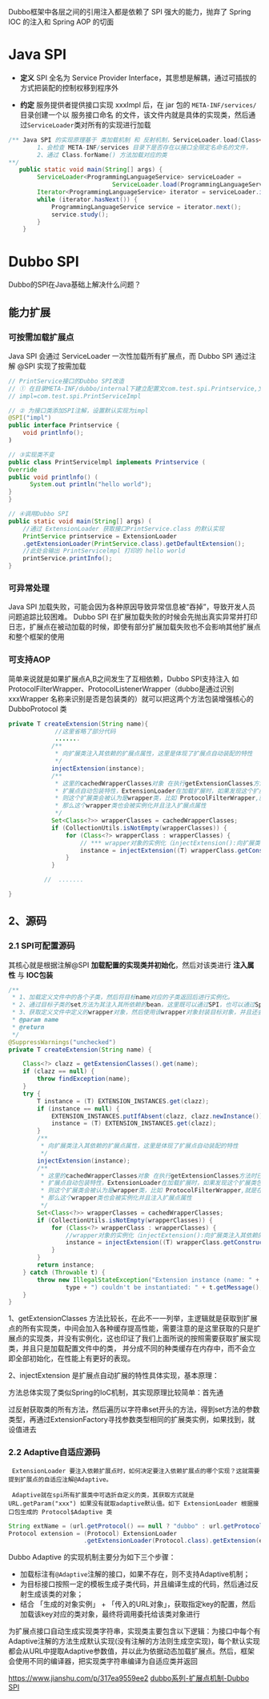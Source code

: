  
 Dubbo框架中各层之间的引用注入都是依赖了 SPI 强大的能力，抛弃了 Spring IOC 的注入和 Spring AOP 的切面

# Java SPI

-  **定义**
	SPI 全名为 Service Provider Interface，其思想是解耦，通过可插拔的方式把装配的控制权移到程序外

-  **约定**
	服务提供者提供接口实现 xxxImpl 后，在 jar 包的 `META-INF/services/` 目录创建一个以 服务接口命名 的文件，该文件内就是具体的实现类，然后通过`ServiceLoader`类对所有的实现进行加载

```java
/** Java SPI 的实现原理基于 类加载机制 和 反射机制，ServiceLoader.load(Class<T> service) 方法加载
		1、会检查 META-INF/services 目录下是否存在以接口全限定名命名的文件，
		2、通过 Class.forName() 方法加载对应的类 
**/
   public static void main(String[] args) {
        ServiceLoader<ProgrammingLanguageService> serviceLoader =  
					         ServiceLoader.load(ProgrammingLanguageService.class);
        Iterator<ProgrammingLanguageService> iterator = serviceLoader.iterator();
        while (iterator.hasNext()) {
            ProgrammingLanguageService service = iterator.next();
            service.study();
        }
    }
```

# Dubbo SPI

Dubbo的SPI在Java基础上解决什么问题？

## 能力扩展

### 可按需加载扩展点

Java SPI 会通过 ServiceLoader 一次性加载所有扩展点，而 Dubbo SPI 通过注解 @SPI 实现了按需加载

```java
// PrintService接口的Dubbo SPI改造
// ① 在目录META-INF/dubbo/internal下建立配置文com.test.spi.Printservice,文件内容如下
// impl=com.test.spi.PrintServiceImpl 

// ② 为接口类添加SPI注解，设置默认实现为impl
@SPI("impl")   
public interface Printservice {
    void printlnfo();
)

// ③实现类不变
public class PrintServicelmpl implements Printservice ( 
Override
public void printlnfo() (
      System.out println("hello world");
} 
}

// ④调用Dubbo SPI
public static void main(String[] args) ( 
    //通过 ExtensionLoader 获取接口PrintService.class 的默认实现
    PrintService printservice = ExtensionLoader
    .getExtensionLoader(PrintService.class).getDefaultExtension();
    //此处会输出 PrintServicelmpl 打印的 hello world
    printService.printInfo();
}
```

### 可异常处理

Java SPI 加载失败，可能会因为各种原因导致异常信息被“吞掉”，导致开发人员问题追踪比较困难。
Dubbo SPI 在扩展加载失败的时候会先抛出真实异常并打印日志，扩展点在被动加载的时候，即使有部分扩展加载失败也不会影响其他扩展点和整个框架的使用

### 可支持AOP

简单来说就是如果扩展点A,B之间发生了互相依赖，Dubbo SPI支持注入 如 ProtocolFilterWrapper、ProtocolListenerWrapper（dubbo是通过识别 xxxWrapper 名称来识别是否是包装类的）就可以把这两个方法包装增强核心的 DubboProtocol 类

```java
private T createExtension(String name){
             //这里省略了部分代码
             .......
            /**
             * 向扩展类注入其依赖的扩展点属性，这里是体现了扩展点自动装配的特性
             */
            injectExtension(instance);
            /**
             * 这里的cachedWrapperClasses对象 在执行getExtensionClasses方法时已经赋值
             * 扩展点自动包装特性，ExtensionLoader在加载扩展时，如果发现这个扩展类包含其他扩展点作为构造函数的参数，
             * 则这个扩展类会被认为是wrapper类，比如 ProtocolFilterWrapper,就是在构造函数中注入了 Protocol类型的扩展点
             * 那么这个wrapper类也会被实例化并且注入扩展点属性
             */
            Set<Class<?>> wrapperClasses = cachedWrapperClasses;
            if (CollectionUtils.isNotEmpty(wrapperClasses)) {
                for (Class<?> wrapperClass : wrapperClasses) {
                    // *** wrapper对象的实例化（injectExtension():向扩展类注入其依赖的属性,如扩展类A又依赖了扩展类B，那么就向A中注入扩展类B）
                    instance = injectExtension((T) wrapperClass.getConstructor(type).newInstance(instance));
                }
            }

          //  .......

}
```

## 2、源码

### 2.1 SPI可配置源码

其核心就是根据注解@SPI **加载配置的实现类并初始化**，然后对该类进行 **注入属性** 与 **IOC包装**

```java
/**
 * 1、加载定义文件中的各个子类，然后将目标name对应的子类返回后进行实例化。
 * 2、通过目标子类的set方法为其注入其所依赖的bean，这里既可以通过SPI，也可以通过Spring的BeanFactory获取所依赖的bean，injectExtension(instance)。
 * 3、获取定义文件中定义的wrapper对象，然后使用该wrapper对象封装目标对象，并且还会调用其set方法为wrapper对象注入其所依赖的属性
 * @param name
 * @return
 */
@SuppressWarnings("unchecked")
private T createExtension(String name) {

    Class<?> clazz = getExtensionClasses().get(name);
    if (clazz == null) {
        throw findException(name);
    }
    try {
        T instance = (T) EXTENSION_INSTANCES.get(clazz);
        if (instance == null) {
            EXTENSION_INSTANCES.putIfAbsent(clazz, clazz.newInstance());
            instance = (T) EXTENSION_INSTANCES.get(clazz);
        }
        /**
         * 向扩展类注入其依赖的扩展点属性，这里是体现了扩展点自动装配的特性
         */
        injectExtension(instance);
        /**
         * 这里的cachedWrapperClasses对象 在执行getExtensionClasses方法时已经赋值
         * 扩展点自动包装特性，ExtensionLoader在加载扩展时，如果发现这个扩展类包含其他扩展点作为构造函数的参数，
         * 则这个扩展类会被认为是wrapper类，比如 ProtocolFilterWrapper,就是在构造函数中注入了 Protocol类型的扩展点
         * 那么这个wrapper类也会被实例化并且注入扩展点属性
         */
        Set<Class<?>> wrapperClasses = cachedWrapperClasses;
        if (CollectionUtils.isNotEmpty(wrapperClasses)) {
            for (Class<?> wrapperClass : wrapperClasses) {
                //wrapper对象的实例化（injectExtension():向扩展类注入其依赖的属性,如扩展类A又依赖了扩展类B，那么就向A中注入扩展类B）
                instance = injectExtension((T) wrapperClass.getConstructor(type).newInstance(instance));
            }
        }
        return instance;
    } catch (Throwable t) {
        throw new IllegalStateException("Extension instance (name: " + name + ", class: " +
                type + ") couldn't be instantiated: " + t.getMessage(), t);
    }
}
```

1、getExtensionClasses 方法比较长，在此不一一列举，主逻辑就是获取到扩展点的所有实现类，中间会加入各种缓存提高性能，需要注意的是这里获取的只是扩展点的实现类，并没有实例化，这也印证了我们上面所说的按照需要获取扩展实现类，并且只是加载配置文件中的类， 并分成不同的种类缓存在内存中，而不会立即全部初始化，在性能上有更好的表现。

2、injectExtension 是扩展点自动扩展的特性具体实现，基本原理：

方法总体实现了类似Spring的IoC机制，其实现原理比较简单：首先通

过反射获取类的所有方法，然后遍历以字符串set开头的方法，得到set方法的参数类型，再通过ExtensionFactory寻找参数类型相同的扩展类实例，如果找到，就设值进去

### 2.2 Adaptive自适应源码

```
 ExtensionLoader 要注入依赖扩展点时，如何决定要注入依赖扩展点的哪个实现？这就需要提到扩展点的自适应注解@Adaptive。

 Adaptive就在spi所有扩展类中可选折自定义的类，其获取方式就是URL.getParam("xxx") 如果没有就取adaptive默认值。如下 ExtensionLoader 根据接口包生成的 Protocol$Adaptive 类
```

```java
String extName = (url.getProtocol() == null ? "dubbo" : url.getProtocol());
Protocol extension = (Protocol) ExtensionLoader
                     .getExtensionLoader(Protocol.class).getExtension(extName);
```

Dubbo Adaptive 的实现机制主要分为如下三个步骤：

- 加载标注有`@Adaptive`注解的接口，如果不存在，则不支持Adaptive机制；
- 为目标接口按照一定的模板生成子类代码，并且编译生成的代码，然后通过反射生成该类的对象；
- 结合 「生成的对象实例」 + 「传入的URL对象」，获取指定key的配置，然后加载该key对应的类对象，最终将调用委托给该类对象进行

为扩展点接口自动生成实现类字符串，实现类主要包含以下逻辑：为接口中每个有Adaptive注解的方法生成默认实现(没有注解的方法则生成空实现)，每个默认实现都会从URL中提取Adaptive参数值，并以此为依据动态加载扩展点。然后，框架会使用不同的编译器，把实现类字符串编译为自适应类并返回



https://www.jianshu.com/p/317ea9559ee2
[dubbo系列-扩展点机制-Dubbo SPI](https://www.jianshu.com/p/317ea9559ee2)